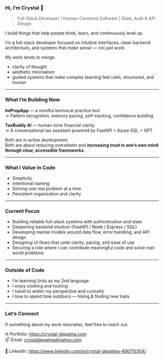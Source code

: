 ### Hi, I’m Crystal 🤍  
> Full-Stack Developer | Human-Centered Software | State, Auth & API Design


I build things that help people think, learn, and continuously level up.

I’m a full-stack developer focused on intuitive interfaces, clean backend architecture, and systems that *make sense* — not just work.

My work tends to merge:
- clarity of thought  
- aesthetic minimalism  
- guided systems that make complex learning feel calm, structured, and human  


---

### What I’m Building Now

**IntPrepApp** — a mindful technical practice tool  
→ Pattern recognition, memory pacing, self-tracking, confidence building

**TaxBuddy AI** — human-tone financial clarity  
→ A conversational tax assistant powered by FastAPI + Azure SQL + GPT

Both are in active development.  
Both are about reducing overwhelm and **increasing trust in one’s own mind through clear, accessible frameworks.**

---

### What I Value in Code

- Simplicity  
- Intentional naming 
- Solving one real problem at a time  
- Persistent organization and clarity  

---

### Current Focus

- Building reliable full-stack systems with authentication and state  
- Deepening backend intuition (FastAPI / Node / Express / SQL)  
- Developing mental models around data flow, error handling, and API design  
- Designing UI flows that unite clarity, pacing, and ease of use  
- Securing a role where I can contribute meaningful code and solve real-world problems  

---

### Outside of Code

- I’m learning Urdu as my 2nd language  
- I enjoy cooking and hosting
- I travel to widen my perspective and curiosity  
- I love to spend time outdoors — hiking & finding new trails  

---

### Let’s Connect

If something about my work resonates, feel free to reach out.

🌐 Portfolio: https://crystal-depalma.com  
📫 Email: crystaldepalma@yahoo.com

💼 LinkedIn: https://www.linkedin.com/in/crystal-depalma-496710304/

